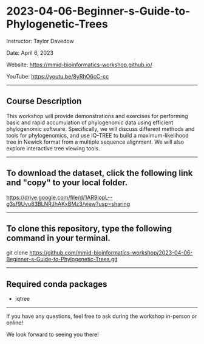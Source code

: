 # 2023-04-06-Beginner-s-Guide-to-Phylogenetic-Trees
Instructor: Taylor Davedow

Date: April 6, 2023

Website: https://mmid-bioinformatics-workshop.github.io/

YouTube: https://youtu.be/8yRhO6cC-cc

---

## Course Description 

This workshop will provide demonstrations and exercises for performing basic and rapid accumulation of phylogenomic data using efficient phylogenomic software. Specifically, we will discuss different methods and tools for phylogenomics, and use IQ-TREE to build a maximum-likelihood tree in Newick format from a multiple sequence alignment. We will also explore interactive tree viewing tools.

---

## To download the dataset, click the following link and "copy" to your local folder.  

https://drive.google.com/file/d/1AR9iopL--g3sf9Uvu83BLNRJhAKxBMz3/view?usp=sharing

---

## To clone this repository, type the following command in your terminal.

git clone https://github.com/mmid-bioinformatics-workshop/2023-04-06-Beginner-s-Guide-to-Phylogenetic-Trees.git

---

## Required conda packages

- iqtree

---

If you have any questions, feel free to ask during the workshop in-person or online!

We look forward to seeing you there!

